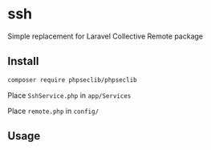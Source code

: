 # ssh
Simple replacement for Laravel Collective Remote package

## Install 

```sh
composer require phpseclib/phpseclib
```

Place `SshService.php` in `app/Services`

Place `remote.php` in `config/`

## Usage





